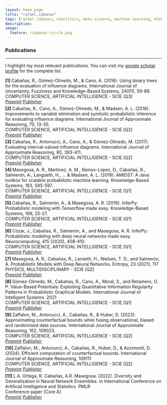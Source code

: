 ```yaml
---
layout: home_page
title: "rafael.cabanas"
tags: [rafael cabanas, statistics, data science, machine learning, Almeria]
description: 
image:
  feature: rcabanas-circle.png
---
```



<style>
    ol.custom-counter {
        counter-reset: item; /* Initialize the counter */
        list-style-type: none; /* Remove default numbering */
        padding-left: 0; /* Remove default padding */
    }

    ol.custom-counter > li {
        counter-increment: item; /* Increment the counter */
        margin-bottom: 5px; /* Add some space between items */
    }

    ol.custom-counter > li::before {
        content: "[" counter(item) "] "; /* Display the counter with brackets */
        font-weight: bold; /* Optional: make the number bold */
    }
</style>

### Publications
---

<p class="intro"> I highlight my most relevant publications. You can visit my <a href="https://scholar.google.com/citations?user=jZ2-BN4AAAAJ&hl=en">google scholar profile</a> for the complete list.</p>

<ol class="custom-counter">
 <li>
Cabañas, R., Gómez-Olmedo, M., & Cano, A. (2016). Using binary trees for the evaluation of influence diagrams. International Journal of Uncertainty, Fuzziness and Knowledge-Based Systems, 24(01), 59-89.<br>
COMPUTER SCIENCE, ARTIFICIAL INTELLIGENCE - SCIE  [Q3]
<br>
<a href='papers/2016-Cabanas-UsingBinary-IJUFKS.pdf'><i class='fa fa-file-pdf-o' aria-hidden='true' > Preprint</i></a>
<a href='https://doi.org/10.1142/S0218488516500045'><i class='ai ai-doi' aria-hidden='true' > Publisher</i></a> 
<br></li>
<li>
Cabañas, R., Cano, A., Gómez-Olmedo, M., & Madsen, A. L. (2016). Improvements to variable elimination and symbolic probabilistic inference for evaluating influence diagrams. International Journal of Approximate Reasoning, 70, 13-35.<br>
COMPUTER SCIENCE, ARTIFICIAL INTELLIGENCE - SCIE  [Q2]
<br>
<a href='papers/2016-Cabanas-Improvements-IJAR.pdf'><i class='fa fa-file-pdf-o' aria-hidden='true' > Preprint</i></a>
<a href='https://doi.org/10.1016/j.ijar.2015.11.011'><i class='ai ai-doi' aria-hidden='true' > Publisher</i></a> 
<br></li>
<li>
Cabañas, R., Antonucci, A., Cano, A., & Gómez-Olmedo, M. (2017). Evaluating interval-valued influence diagrams. International Journal of Approximate Reasoning, 80, 393-411.<br>
COMPUTER SCIENCE, ARTIFICIAL INTELLIGENCE - SCIE  [Q2]
<br>
<a href='papers/2017-Cabanas-EvaluatingInterval-IJAR.pdf'><i class='fa fa-file-pdf-o' aria-hidden='true' > Preprint</i></a>
<a href='https://doi.org/10.1016/j.ijar.2016.05.004'><i class='ai ai-doi' aria-hidden='true' > Publisher</i></a> 
<br></li>
<li>
Masegosa, A. R., Martinez, A. M., Ramos-López, D., Cabañas, R., Salmerón, A., Langseth, H., ... & Madsen, A. L. (2019). AMIDST: A Java toolbox for scalable probabilistic machine learning. Knowledge-Based Systems, 163, 595-597.<br>
COMPUTER SCIENCE, ARTIFICIAL INTELLIGENCE - SCIE  [Q1]
<br>
<a href='papers/2018-Masegosa-AMIDST-KBS-.pdf'><i class='fa fa-file-pdf-o' aria-hidden='true' > Preprint</i></a>
<a href='https://doi.org/10.1016/j.knosys.2018.09.019'><i class='ai ai-doi' aria-hidden='true' > Publisher</i></a> 
<br></li>
<li>
Cabañas, R., Salmerón, A., & Masegosa, A. R. (2019). InferPy: Probabilistic modeling with Tensorflow made easy. Knowledge-Based Systems, 168, 25-27.<br>
COMPUTER SCIENCE, ARTIFICIAL INTELLIGENCE - SCIE  [Q1]
<br>
<a href='papers/2019-Cabanas-inferpy-KBS.pdf'><i class='fa fa-file-pdf-o' aria-hidden='true' > Preprint</i></a>
<a href='https://doi.org/10.1016/j.knosys.2018.12.030'><i class='ai ai-doi' aria-hidden='true' > Publisher</i></a> 
<br></li>
<li>
Cózar, J., Cabañas, R., Salmerón, A., and Masegosa, A. R. InferPy: Probabilistic modeling with deep neural networks made easy. Neurocomputing, 415 (2020), 408-410. <br>
COMPUTER SCIENCE, ARTIFICIAL INTELLIGENCE - SCIE  [Q1]
<br>
<a href=' '><i class='fa fa-file-pdf-o' aria-hidden='true' > Preprint</i></a>
<a href='https://doi.org/10.1016/j.neucom.2020.07.117  '><i class='ai ai-doi' aria-hidden='true' > Publisher</i></a> 
<br></li>
<li>
Masegosa, A. R., Cabañas, R., Lanseth, H., Nielsen, T. D., and Salmerón, A. Probabilistic Models with Deep Neural Networks. Entropy, 23 (2021), 117<br>
PHYSICS, MULTIDISCIPLINARY - SCIE  [Q2]
<br>
<a href=' '><i class='fa fa-file-pdf-o' aria-hidden='true' > Preprint</i></a>
<a href='https://doi.org/10.3390/e23010117  '><i class='ai ai-doi' aria-hidden='true' > Publisher</i></a> 
<br></li>
<li>
Gómez-Olmedo, M., Cabañas, R., Cano, A., Moral, S., and Retamero, O. P. Value-Based Potentials: Exploiting Quantitative Information Regularity Patterns in Probabilistic Graphical Models. International Journal of Intelligent Systems. 2021<br>
COMPUTER SCIENCE, ARTIFICIAL INTELLIGENCE - SCIE  [Q1]
<br>
<a href=' '><i class='fa fa-file-pdf-o' aria-hidden='true' > Preprint</i></a>
<a href='https://doi.org/10.1002/int.22573'><i class='ai ai-doi' aria-hidden='true' > Publisher</i></a> 
<br></li>
<li>
Zaffalon, M., Antonucci, A., Cabañas, R., & Huber, D. (2023). Approximating counterfactual bounds while fusing observational, biased and randomised data sources. International Journal of Approximate Reasoning, 162, 109023.  <br>
COMPUTER SCIENCE, ARTIFICIAL INTELLIGENCE - SCIE  [Q2]
<br>
<a href=' '><i class='fa fa-file-pdf-o' aria-hidden='true' > Preprint</i></a>
<a href='https://doi.org/10.1016/j.ijar.2023.109023'><i class='ai ai-doi' aria-hidden='true' > Publisher</i></a> 
<br></li>
<li>
Zaffalon, M., Antonucci, A., Cabañas, R., Huber, D., & Azzimonti, D. (2024). Efficient computation of counterfactual bounds. International Journal of Approximate Reasoning, 109111<br>
COMPUTER SCIENCE, ARTIFICIAL INTELLIGENCE - SCIE  [Q2]
<br>
<a href=' '><i class='fa fa-file-pdf-o' aria-hidden='true' > Preprint</i></a>
<a href='https://doi.org/10.1016/j.ijar.2023.109111    '><i class='ai ai-doi' aria-hidden='true' > Publisher</i></a> 
<br></li>
<li>
L.A. Ortega, R. Cabañas, A.R. Masegosa. (2022). Diversity and Generalization in Neural Network Ensembles. In International Conference on Artificial Intelligence and Statistics  PMLR<br>
Conference paper [Core A]
<br>
<a href=' '><i class='fa fa-file-pdf-o' aria-hidden='true' > Preprint</i></a>
<a href='https://proceedings.mlr.press/v151/ortega22a/ortega22a.pdf'><i class='ai ai-doi' aria-hidden='true' > Publisher</i></a> 
<br></li>
</ol>

